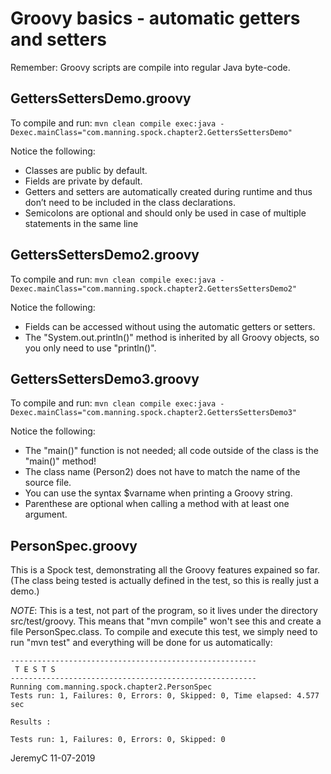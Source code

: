 # Groovy basics - automatic getters and setters

Remember: Groovy scripts are compile into regular Java byte-code.


## GettersSettersDemo.groovy
To compile and run:
`mvn clean compile exec:java -Dexec.mainClass="com.manning.spock.chapter2.GettersSettersDemo"`

Notice the following:
- Classes are public by default.
- Fields are private by default.
- Getters and setters are automatically created during runtime and thus 
  don’t need to be included in the class declarations.
- Semicolons are optional and should only be used in case of multiple 
  statements in the same line


## GettersSettersDemo2.groovy
To compile and run:
`mvn clean compile exec:java -Dexec.mainClass="com.manning.spock.chapter2.GettersSettersDemo2"`

Notice the following:
- Fields can be accessed without using the automatic getters or setters.
- The "System.out.println()" method is inherited by all Groovy objects,
  so you only need to use "println()".


## GettersSettersDemo3.groovy
To compile and run:
`mvn clean compile exec:java -Dexec.mainClass="com.manning.spock.chapter2.GettersSettersDemo3"`

Notice the following:
- The "main()" function is not needed; all code outside of the class is
  the "main()" method!
- The class name (Person2) does not have to match the name of the source file.
- You can use the syntax $varname when printing a Groovy string.
- Parenthese are optional when calling a method with at least one argument.


## PersonSpec.groovy
This is a Spock test, demonstrating all the Groovy features expained so far.
(The class being tested is actually defined in the test, so this is really 
just a demo.)

*NOTE*: This is a test, not part of the program, so it lives under the directory 
src/test/groovy. This means that "mvn compile" won't see this and create a file
PersonSpec.class. To compile and execute this test, we simply need to run "mvn test" 
and everything will be done for us automatically:
```
-------------------------------------------------------
 T E S T S
-------------------------------------------------------
Running com.manning.spock.chapter2.PersonSpec
Tests run: 1, Failures: 0, Errors: 0, Skipped: 0, Time elapsed: 4.577 sec

Results :

Tests run: 1, Failures: 0, Errors: 0, Skipped: 0
```


JeremyC 11-07-2019
